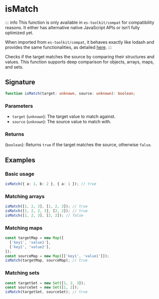 # isMatch

::: info
This function is only available in `es-toolkit/compat` for compatibility reasons. It either has alternative native JavaScript APIs or isn’t fully optimized yet.

When imported from `es-toolkit/compat`, it behaves exactly like lodash and provides the same functionalities, as detailed [here](../../../compatibility.md).
:::

Checks if the target matches the source by comparing their structures and values.
This function supports deep comparison for objects, arrays, maps, and sets.

## Signature

```typescript
function isMatch(target: unknown, source: unknown): boolean;
```

### Parameters

- `target` (`unknown`): The target value to match against.
- `source` (`unknown`): The source value to match with.

### Returns

(`boolean`): Returns `true` if the target matches the source, otherwise `false`.

## Examples

### Basic usage

```typescript
isMatch({ a: 1, b: 2 }, { a: 1 }); // true
```

### Matching arrays

```typescript
isMatch([1, 2, 3], [1, 2, 3]); // true
isMatch([1, 2, 2, 3], [2, 2]); // true
isMatch([1, 2, 3], [2, 2]); // false
```

### Matching maps

```typescript
const targetMap = new Map([
  ['key1', 'value1'],
  ['key2', 'value2'],
]);
const sourceMap = new Map([['key1', 'value1']]);
isMatch(targetMap, sourceMap); // true
```

### Matching sets

```javascript
const targetSet = new Set([1, 2, 3]);
const sourceSet = new Set([1, 2]);
isMatch(targetSet, sourceSet); // true
```
